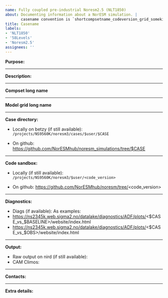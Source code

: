 ```yaml
---
name: Fully coupled pre-industrial Noresm2.5 (NLT1850)
about: Documenting information about a NorESM simulation. |
       casename convention is `shortcompsetname_codeversion_grid_somekindofinfo_yyyymmdd` - where code version for noresm2_5_alpha03 can be noresm25alpha03
title: Casename
labels:
- 'NLT1850'
- '58Levels'
- 'Noresm2.5'
assignees: ''
---
```

**Purpose:**

___
**Description:**

___
**Compset long name**

___
**Model grid long name**

___
**Case directory:**
- Locally on betzy (if still available):
`/projects/NS9560K/noresm3/cases/$user/$CASE`

- On github:
https://github.com/NorESMhub/noresm_simulations/tree/$CASE
___
**Code sandbox:**
- Locally (if still available): `/projects/NS9560K/noresm3/$user/<code_version>`

- On github: https://github.com/NorESMhub/noresm/tree/<code_version>
___
**Diagnostics:**
- Diags (if available):
As examples:
- https://ns2345k.web.sigma2.no/datalake/diagnostics/ADF/plots/<$CASE_vs_$BASELINE>/website/index.html
- https://ns2345k.web.sigma2.no/datalake/diagnostics/ADF/plots/<$CASE_vs_$OBS>/website/index.html

___
**Output:**
- Raw output on nird (if still available):
- CAM Climos:
___
**Contacts:**

___
**Extra details:**

